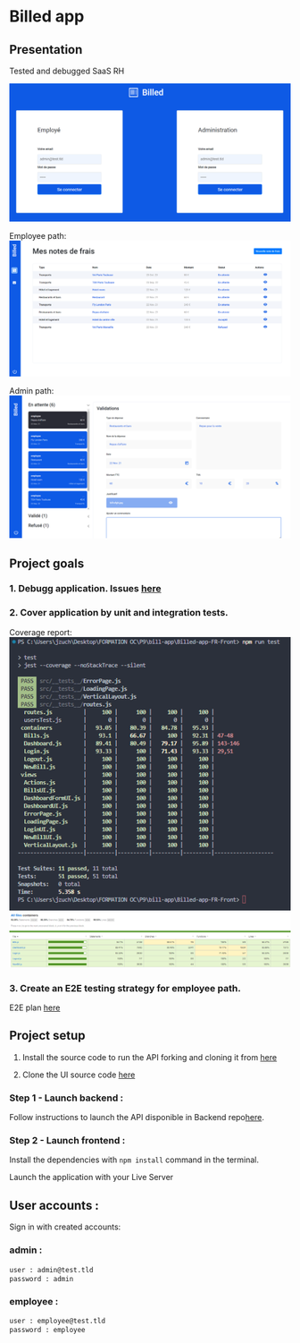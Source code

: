 # Billed app

## Presentation
Tested and debugged SaaS RH

![Billed](screenshot1.png)

Employee path:
![Billed](screenshot_employee.png)

Admin path:
![Billed](screenshot_admin.png)

## Project goals
### 1. Debugg application. Issues [here](https://openclassrooms.notion.site/a7a612fc166747e78d95aa38106a55ec?v=2a8d3553379c4366b6f66490ab8f0b90)

### 2. Cover application by unit and integration tests. 
   
   Coverage report:
   ![jest](jest_coverage.png)
   ![global](coverage_report.png)

### 3. Create an E2E testing strategy for employee path.
   E2E plan [here](https://github.com/ZhannaZucher/Billed-app-FR-Front/blob/main/E2E_strategy.pdf)


## Project setup
1. Install the source code to run the API forking and cloning it from [here](https://github.com/OpenClassrooms-Student-Center/Billed-app-FR-back)

2. Clone the UI source code [here](https://github.com/ZhannaZucher/Billed-app-FR-Front)

### Step 1 -  Launch backend :

Follow instructions to launch the API disponible in Backend repo[here](https://github.com/OpenClassrooms-Student-Center/Billed-app-FR-Front/blob/main/README.md). 

### Step 2 - Launch frontend :

Install the dependencies with <code>npm install</code> command in the terminal.

Launch the application with your Live Server


## User accounts :

Sign in with created accounts:

### admin : 
```
user : admin@test.tld 
password : admin
```
### employee :
```
user : employee@test.tld
password : employee
```
